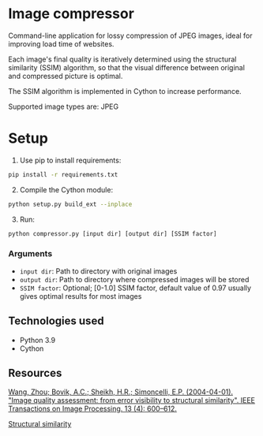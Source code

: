 # Image compressor

Command-line application for lossy compression of JPEG images, ideal for improving
load time of websites.

Each image's final quality is iteratively determined using the structural similarity (SSIM) algorithm, so 
that the visual difference between original and compressed picture is optimal. 

The SSIM algorithm is implemented in Cython to increase performance.

Supported image types are: JPEG

# Setup

1. Use pip to install requirements:

```bash
pip install -r requirements.txt
```

2. Compile the Cython module:
```bash
python setup.py build_ext --inplace
```
3. Run:
```bash
python compressor.py [input dir] [output dir] [SSIM factor]
```

### Arguments
- `input dir`: Path to directory with original images
- `output dir`: Path to directory where compressed images will be stored
- `SSIM factor`: Optional; [0-1.0] SSIM factor, default value of 0.97 usually gives optimal results for most images

## Technologies used
- Python 3.9
- Cython

## Resources

[Wang, Zhou; Bovik, A.C.; Sheikh, H.R.; Simoncelli, E.P. (2004-04-01). "Image quality assessment: from error visibility to structural similarity". IEEE Transactions on Image Processing. 13 (4): 600–612. ](https://www.cns.nyu.edu/pub/eero/wang03-reprint.pdf)

[Structural similarity](https://en.wikipedia.org/wiki/Structural_similarity)